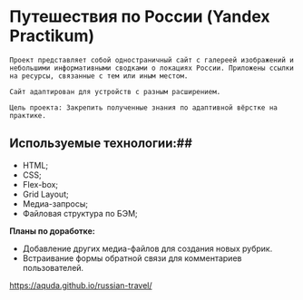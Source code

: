 # Путешествия по России (Yandex Practikum)
  
    Проект представляет собой одностраничный сайт с галереей изображений и небольшими информативными сводками о локациях России. Приложены ссылки на ресурсы, связанные с тем или иным местом.

    Сайт адаптирован для устройств с разным расширением.

    Цель проекта: Закрепить полученные знания по адаптивной вёрстке на практике. 

## Используемые технологии:##

- HTML;
- CSS;
- Flex-box;
- Grid Layout;
- Медиа-запросы;
- Файловая структура по БЭМ;


**Планы по доработке:**

- Добавление других медиа-файлов для создания новых рубрик.
- Встраивание формы обратной связи для комментариев пользователей.

https://aquda.github.io/russian-travel/
